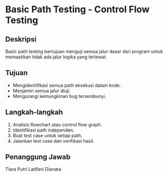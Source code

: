 # Basic Path Testing - Control Flow Testing

## Deskripsi  
Basic path testing bertujuan menguji semua jalur dasar dari program untuk memastikan tidak ada jalur logika yang terlewat.

## Tujuan  
- Mengidentifikasi semua path eksekusi dalam kode.  
- Menjamin semua jalur diuji.  
- Mengurangi kemungkinan bug tersembunyi.

## Langkah-langkah  
1. Analisis flowchart atau control flow graph.  
2. Identifikasi path independen.  
3. Buat test case untuk setiap path.  
4. Jalankan test case dan verifikasi hasil.

## Penanggung Jawab  
Tiara Putri Latifani Dianata